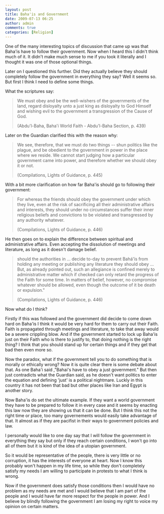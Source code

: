 ```yaml
---
layout: post
title: Baha'is and Government
date: 2009-07-13 06:25
author: admin
comments: true
categories: [Religion]
---
```

One of the many interesting topics of discussion that came up was that Baha'is have to follow their government. Now when I heard this I didn't think much of it. It didn't make much sense to me if you took it literally and I thought it was one of those optional things.

Later on I questioned this further. Did they actually believe they should completely follow the government in everything they say? Well it seems so. But first I think I need to define some things.

What the scriptures say:
<blockquote>We must obey and be the well-wishers of the governments of the land, regard disloyalty unto a just king as disloyalty to God Himself and wishing evil to the government a transgression of the Cause of God.

(Abdu'l-Baha, Baha'i World Faith - Abdu'l-Baha Section, p. 439)</blockquote>
Later on the Guardian clarified this with the reason why:
<blockquote>We see, therefore, that we must do two things -- shun politics like the plague, and be obedient to the government in power in the place where we reside. We cannot start judging how a particular government came into power, and therefore whether we should obey it or not.

(Compilations, Lights of Guidance, p. 445)</blockquote>
With a bit more clarification on how far Baha'is should go to following their government:
<blockquote>For whereas the friends should obey the government under which they live, even at the risk of sacrificing all their administrative affairs and interests, they should under no circumstances suffer their inner religious beliefs and convictions to be violated and transgressed by any authority whatever.

(Compilations, Lights of Guidance, p. 446)</blockquote>
He then goes on to explain the difference between spiritual and administrative affairs. Even accepting the dissolution of meetings and literature, as long as it doesn't damage belief.
<blockquote>should the authorities in ... decide to-day to prevent Bahá'ís from holding any meeting or publishing any literature they should obey ... But, as already pointed out, such an allegiance is confined merely to administrative matter which if checked can only retard the progress of the Faith for some time. In matters of belief, however, no compromise whatever should be allowed, even though the outcome of it be death or expulsion."

(Compilations, Lights of Guidance, p. 446)</blockquote>
Now what do I think?

Firstly if this was followed and the government did decide to come down hard on Baha'is I think it would be very hard for them to carry out their Faith. Faith is propagated through meetings and literature, to take that away would be a severe crippling blow. And if the government started to lock up Baha'is just on their Faith who is there to justify to, that doing nothing is the right thing? I think that you should stand up for certain things and if they get that bad then even more so.

Now the paradox, what if the government tell you to do something that is morally or ethically wrong? Now it is quite clear there is some debate about that. As one Baha'i said ,"Bahai's have to obey a just government." But then just contradicts what the Guardian said, as he doesn't want politics to enter the equation and defining 'just' is a political nightmare. Luckly in this country it has not been that bad but other places like Iran and Egypt is another story.

Now Baha'is do set the ultimate example. If they want a world government they have to be prepared to follow it in every case and it seems by enacting this law now they are showing us that it can be done. But I think this not the right time or place, too many governements would easily take advantage of that. It almost as if they are pacifist in their ways to government policies and law.

I personally would like to one day say that I will follow the government in everything they say but only if they reach certain conditions, I won't go into all of them but it is kind of the idea of a utopian government.

So it would be representative of the people, there is very little or no corruption, it has the interests of everyone at heart. Now I know this probably won't happen in my life time, so while they don't completely satisfy my needs I am willing to participate in protests to what I think is wrong.

Now if the government does satisfy those conditions then I would have no problem as my needs are met and I would believe that I am part of the people and I would have far more respect for the people in power. And I believe by blindly following the government I am losing my right to voice my opinion on certain matters.
